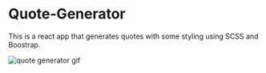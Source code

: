 # Quote-Generator
This is a react app that generates quotes with some styling using SCSS and Boostrap.

![quote generator gif](https://media.giphy.com/media/VzH3W1LuWVjSFGvJkb/giphy.gif)

